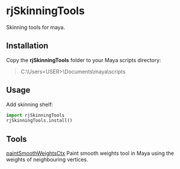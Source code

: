 # rjSkinningTools
Skinning tools for maya.

## Installation
Copy the **rjSkinningTools** folder to your Maya scripts directory:
> C:\Users\<USER>\Documents\maya\scripts

## Usage
Add skinning shelf:
```python
import rjSkinningTools
rjSkinningTools.install()
```

## Tools
[paintSmoothWeightsCtx](paintSmoothWeightsCtx/README.md)
Paint smooth weights tool in Maya using the weights of neighbouring vertices.
